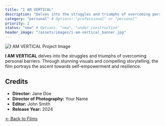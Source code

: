 ```yaml
---
title: "I AM VERTICAL"
description: "Delves into the struggles and triumphs of overcoming personal barriers, portraying the ascent towards self-empowerment and resilience."
category: "personal" # Options: "professional" or "personal"
priority: 2
status: "new" # Options: "new", "under_construction"
header_image: "/assets/images/i-am-vertical_banner.jpg"
---
```

  
![I AM VERTICAL Project Image](/assets/images/i-am-vertical1.jpg)

**I AM VERTICAL** delves into the struggles and triumphs of overcoming personal barriers. Through stunning visuals and compelling storytelling, the film portrays the ascent towards self-empowerment and resilience.

## Credits

- **Director:** Jane Doe
- **Director of Photography:** Your Name
- **Editor:** John Smith
- **Release Year:** 2024

[← Back to Films](/films/)
